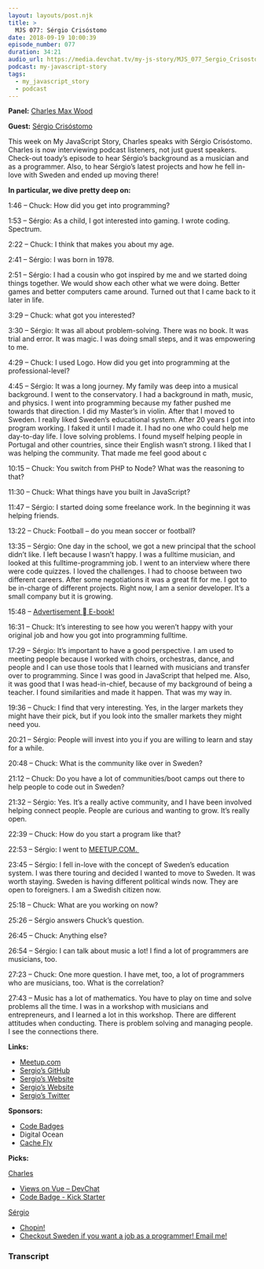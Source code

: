 ```yaml
---
layout: layouts/post.njk
title: >
  MJS 077: Sérgio Crisóstomo
date: 2018-09-19 10:00:39
episode_number: 077
duration: 34:21
audio_url: https://media.devchat.tv/my-js-story/MJS_077_Sergio_Crisostomo.mp3
podcast: my-javascript-story
tags:
  - my_javascript_story
  - podcast
---
```


**Panel:** [Charles Max Wood](https://twitter.com/cmaxw?lang=en)

**Guest:** [Sérgio Crisóstomo](https://github.com/SergioCrisostomo)

This week on My JavaScript Story, Charles speaks with Sérgio Crisóstomo. Charles is now interviewing podcast listeners, not just guest speakers. Check-out toady’s episode to hear Sérgio’s background as a musician and as a programmer. Also, to hear Sérgio’s latest projects and how he fell in-love with Sweden and ended up moving there!

**In particular, we dive pretty deep on:**

1:46 – Chuck: How did you get into programming?

1:53 – Sérgio: As a child, I got interested into gaming. I wrote coding. Spectrum.

2:22 – Chuck: I think that makes you about my age.

2:41 – Sérgio: I was born in 1978.

2:51 – Sérgio: I had a cousin who got inspired by me and we started doing things together. We would show each other what we were doing. Better games and better computers came around. Turned out that I came back to it later in life.

3:29 – Chuck: what got you interested?

3:30 – Sérgio: It was all about problem-solving. There was no book. It was trial and error. It was magic. I was doing small steps, and it was empowering to me.

4:29 – Chuck: I used Logo. How did you get into programming at the professional-level?

4:45 – Sérgio: It was a long journey. My family was deep into a musical background. I went to the conservatory. I had a background in math, music, and physics. I went into programming because my father pushed me towards that direction. I did my Master’s in violin. After that I moved to Sweden. I really liked Sweden’s educational system. After 20 years I got into program working. I faked it until I made it. I had no one who could help me day-to-day life. I love solving problems. I found myself helping people in Portugal and other countries, since their English wasn’t strong. I liked that I was helping the community. That made me feel good about c

10:15 – Chuck: You switch from PHP to Node? What was the reasoning to that?

11:30 – Chuck: What things have you built in JavaScript?

11:47 – Sérgio: I started doing some freelance work. In the beginning it was helping friends.

13:22 – Chuck: Football – do you mean soccer or football?

13:35 – Sérgio: One day in the school, we got a new principal that the school didn’t like. I left because I wasn’t happy. I was a fulltime musician, and looked at this fulltime-programming job. I went to an interview where there were code quizzes. I loved the challenges. I had to choose between two different careers. After some negotiations it was a great fit for me. I got to be in-charge of different projects. Right now, I am a senior developer. It’s a small company but it is growing.

15:48 – [Advertisement  E-book!](https://codebadge.org/)

16:31 – Chuck: It’s interesting to see how you weren’t happy with your original job and how you got into programming fulltime.

17:29 – Sérgio: It’s important to have a good perspective. I am used to meeting people because I worked with choirs, orchestras, dance, and people and I can use those tools that I learned with musicians and transfer over to programming. Since I was good in JavaScript that helped me. Also, it was good that I was head-in-chief, because of my background of being a teacher. I found similarities and made it happen. That was my way in.

19:36 – Chuck: I find that very interesting. Yes, in the larger markets they might have their pick, but if you look into the smaller markets they might need you.

20:21 – Sérgio: People will invest into you if you are willing to learn and stay for a while.

20:48 – Chuck: What is the community like over in Sweden?

21:12 – Chuck: Do you have a lot of communities/boot camps out there to help people to code out in Sweden?

21:32 – Sérgio: Yes. It’s a really active community, and I have been involved helping connect people. People are curious and wanting to grow. It’s really open.

22:39 – Chuck: How do you start a program like that?

22:53 – Sérgio: I went to [MEETUP.COM.&nbsp;](https://www.meetup.com)

23:45 – Sérgio: I fell in-love with the concept of Sweden’s education system. I was there touring and decided I wanted to move to Sweden. It was worth staying. Sweden is having different political winds now. They are open to foreigners. I am a Swedish citizen now.

25:18 – Chuck: What are you working on now?

25:26 – Sérgio answers Chuck’s question.

26:45 – Chuck: Anything else?

26:54 – Sérgio: I can talk about music a lot! I find a lot of programmers are musicians, too.

27:23 – Chuck: One more question. I have met, too, a lot of programmers who are musicians, too. What is the correlation?

27:43 – Music has a lot of mathematics. You have to play on time and solve problems all the time. I was in a workshop with musicians and entrepreneurs, and I learned a lot in this workshop. There are different attitudes when conducting. There is problem solving and managing people. I see the connections there.

**Links:**

- [Meetup.com](https://www.meetup.com)
- [Sergio’s GitHub](https://github.com/SergioCrisostomo)
- [Sergio’s Website](https://sergiofrilans.se)
- [Sergio’s Website](https://sergiofrilans.se/musician.html)
- [Sergio’s Twitter](https://twitter.com/sergiofrilans?lang=en)

**Sponsors:**

- [Code Badges](https://codebadge.org/)
- Digital Ocean
- [Cache Fly](https://www.cachefly.com)

**Picks:**

[Charles](https://twitter.com/cmaxw?lang=en)

- [Views on Vue – DevChat](https://devchat.tv/views-on-vue/)
- [Code Badge - Kick Starter](https://www.kickstarter.com/projects/521063736/codebadgeorg)

[Sérgio](https://twitter.com/sergiofrilans?lang=en)

- [Chopin!](https://en.wikipedia.org/wiki/Fr%25C3%25A9d%25C3%25A9ric_Chopin)
- [Checkout Sweden if you want a job as a programmer! Email me!](https://www.prorenata.se)

### Transcript
